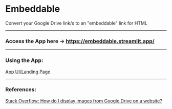 # Embeddable
Convert your Google Drive link/s to an "embeddable" link for HTML

---
### Access the App here -> https://embeddable.streamlit.app/

---
### Using the App:
[App UI/Landing Page](https://drive.google.com/uc?export=view&id=1MdwhOTkuc2amndSc_j09c8JzCtL8wr1q)

---
### References:
[Stack Overflow: How do I display images from Google Drive on a website?](https://stackoverflow.com/questions/15557392/how-do-i-display-images-from-google-drive-on-a-website)
